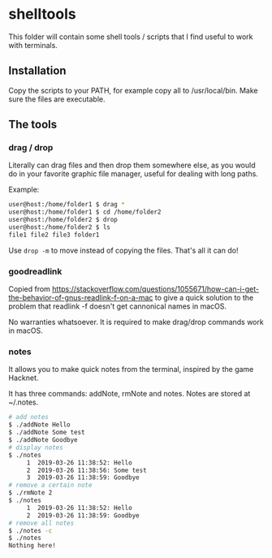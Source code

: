 # shelltools

This folder will contain some shell tools / scripts that I find useful to work with terminals.

## Installation

Copy the scripts to your PATH, for example copy all to /usr/local/bin. Make sure the files are executable.

## The tools

### drag / drop

Literally can drag files and then drop them somewhere else, as you would do in your favorite graphic file manager, useful for dealing with long paths.

Example:

```bash
user@host:/home/folder1 $ drag *
user@host:/home/folder1 $ cd /home/folder2
user@host:/home/folder2 $ drop
user@host:/home/folder2 $ ls
file1 file2 file3 folder1
```

Use ``drop -m`` to move instead of copying the files. That's all it can do!

### goodreadlink

Copied from https://stackoverflow.com/questions/1055671/how-can-i-get-the-behavior-of-gnus-readlink-f-on-a-mac to give a quick solution to the problem that readlink -f doesn't get cannonical names in macOS.

No warranties whatsoever. It is required to make drag/drop commands work in macOS.

### notes

It allows you to make quick notes from the terminal, inspired by the game Hacknet.

It has three commands: addNote, rmNote and notes. Notes are stored at ~/.notes.

```bash
# add notes
$ ./addNote Hello
$ ./addNote Some test
$ ./addNote Goodbye
# display notes
$ ./notes
     1	2019-03-26 11:38:52: Hello
     2	2019-03-26 11:38:56: Some test
     3	2019-03-26 11:38:59: Goodbye
# remove a certain note
$ ./rmNote 2
$ ./notes
     1	2019-03-26 11:38:52: Hello
     2	2019-03-26 11:38:59: Goodbye
# remove all notes
$ ./notes -c
$ ./notes
Nothing here!
```
